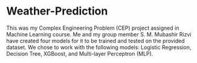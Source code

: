 # Weather-Prediction
This was my Complex Engineering Problem (CEP) project assigned in Machine Learning course. Me and my group member S. M. Mubashir Rizvi have created four models for it to be trained and tested on the provided dataset. We chose to work with the following models: Logistic Regression, Decision Tree, XGBoost, and Multi-layer Perceptron (MLP). 

